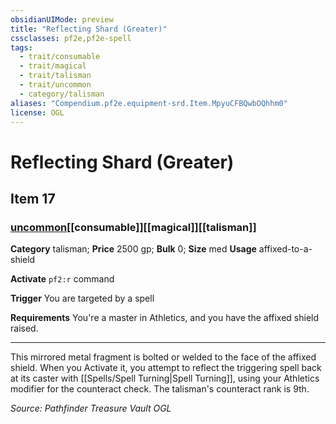 ```yaml
---
obsidianUIMode: preview
title: "Reflecting Shard (Greater)"
cssclasses: pf2e,pf2e-spell
tags:
  - trait/consumable
  - trait/magical
  - trait/talisman
  - trait/uncommon
  - category/talisman
aliases: "Compendium.pf2e.equipment-srd.Item.MpyuCFBQwbOQhhm0"
license: OGL
---
```

# Reflecting Shard (Greater)
## Item 17
### [uncommon](uncommon "Uncommon Rarity Trait")[[consumable]][[magical]][[talisman]]

**Category** talisman; 
**Price** 2500 gp; 
**Bulk** 0; **Size** med
**Usage** affixed-to-a-shield

**Activate** `pf2:r` command

**Trigger** You are targeted by a spell

**Requirements** You're a master in Athletics, and you have the affixed shield raised.

* * *

This mirrored metal fragment is bolted or welded to the face of the affixed shield. When you Activate it, you attempt to reflect the triggering spell back at its caster with [[Spells/Spell Turning|Spell Turning]], using your Athletics modifier for the counteract check. The talisman's counteract rank is 9th.

*Source: Pathfinder Treasure Vault*
*OGL*